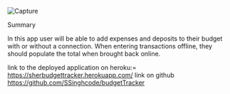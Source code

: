 ![Capture](https://user-images.githubusercontent.com/90226185/142349512-2195da3d-fb51-48bc-a19d-d6ee5185f5fd.JPG)

Summary

In this app user will be able to add expenses and deposits to their budget with or without a connection. When entering transactions offline, they should populate the total when brought back online.

link to the deployed application on heroku:= https://sherbudgettracker.herokuapp.com/
link on github https://github.com/SSinghcode/budgetTracker




